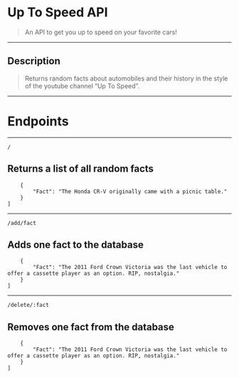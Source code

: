 # Up To Speed API

> An API to get you up to speed on your favorite cars!

---

## Description

> Returns random facts about automobiles and their history in the style of the youtube channel “Up To Speed”.

---

# Endpoints

---


`/`

## Returns a list of all random facts

```python[
    {
        "Fact": "The Honda CR-V originally came with a picnic table."
    }
]
```


---


`/add/fact` 

## Adds one fact to the database

```python[
    {
        "Fact": "The 2011 Ford Crown Victoria was the last vehicle to offer a cassette player as an option. RIP, nostalgia."
    }
]
```

---


`/delete/:fact` 

## Removes one fact from the database

```python[
    {
        "Fact": "The 2011 Ford Crown Victoria was the last vehicle to offer a cassette player as an option. RIP, nostalgia."
    }
]
```
